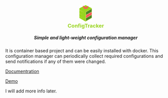 <p align="center" style="margin-bottom:0px">
    <img src="api/templates/logo.png" alt="logo" width="40" style="margin: auto;"/>
</p>
<h3 align="center" style="margin:0px; color: #99d420;">ConfigTracker</h3>
<h5 align="center">Simple and light-weight configuration manager</h5>

It is container based project and can be easily installed with docker. 
This configuration manager can periodically collect required configurations 
and send notifications if any of them were changed.

[Documentration](https://configtracker.com/docs/)

[Demo](https://demo.configtracker.com/)

I will add more info later.